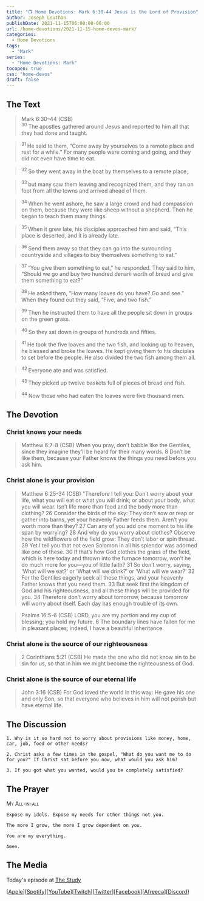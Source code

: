 ```yaml
---
title: "📺 Home Devotions: Mark 6:30-44 Jesus is the Lord of Provision"
author: Joseph Louthan
publishDate: 2021-11-15T06:00:00-06:00
url: /home-devotions/2021-11-15-home-devos-mark/
categories:
  - Home Devotions
tags:
  - "Mark"
series:
  - "Home Devotions: Mark"
tocopen: true
css: "home-devos"
draft: false
---
```

## The Text

>Mark 6:30–44 (CSB)  
><sup> 30 </sup> The apostles gathered around Jesus and reported to him all that they had done and taught. 

><sup> 31 </sup> He said to them, “Come away by yourselves to a remote place and rest for a while.” For many people were coming and going, and they did not even have time to eat. 

><sup> 32 </sup> So they went away in the boat by themselves to a remote place, 

><sup> 33 </sup> but many saw them leaving and recognized them, and they ran on foot from all the towns and arrived ahead of them. 

><sup> 34 </sup> When he went ashore, he saw a large crowd and had compassion on them, because they were like sheep without a shepherd. Then he began to teach them many things. 

><sup> 35 </sup> When it grew late, his disciples approached him and said, “This place is deserted, and it is already late. 

><sup> 36 </sup> Send them away so that they can go into the surrounding countryside and villages to buy themselves something to eat.” 

><sup> 37 </sup> “You give them something to eat,” he responded. They said to him, “Should we go and buy two hundred denarii worth of bread and give them something to eat?” 

><sup> 38 </sup> He asked them, “How many loaves do you have? Go and see.” When they found out they said, “Five, and two fish.” 

><sup> 39 </sup> Then he instructed them to have all the people sit down in groups on the green grass. 

><sup> 40 </sup> So they sat down in groups of hundreds and fifties. 

><sup> 41 </sup> He took the five loaves and the two fish, and looking up to heaven, he blessed and broke the loaves. He kept giving them to his disciples to set before the people. He also divided the two fish among them all. 

><sup> 42 </sup> Everyone ate and was satisfied. 

><sup> 43 </sup> They picked up twelve baskets full of pieces of bread and fish. 

><sup> 44 </sup> Now those who had eaten the loaves were five thousand men.

## The Devotion

### Christ knows your needs

>Matthew 6:7-8 (CSB) When you pray, don’t babble like the Gentiles, since they imagine they’ll be heard for their many words. 8 Don’t be like them, because your Father knows the things you need before you ask him.

### Christ alone is your provision

>Matthew 6:25-34 (CSB) “Therefore I tell you: Don’t worry about your life, what you will eat or what you will drink; or about your body, what you will wear. Isn’t life more than food and the body more than clothing? 26 Consider the birds of the sky: They don’t sow or reap or gather into barns, yet your heavenly Father feeds them. Aren’t you worth more than they? 27 Can any of you add one moment to his life span by worrying? 28 And why do you worry about clothes? Observe how the wildflowers of the field grow: They don’t labor or spin thread. 29 Yet I tell you that not even Solomon in all his splendor was adorned like one of these. 30 If that’s how God clothes the grass of the field, which is here today and thrown into the furnace tomorrow, won’t he do much more for you—you of little faith? 31 So don’t worry, saying, ‘What will we eat?’ or ‘What will we drink?’ or ‘What will we wear?’ 32 For the Gentiles eagerly seek all these things, and your heavenly Father knows that you need them. 33 But seek first the kingdom of God and his righteousness, and all these things will be provided for you. 34 Therefore don’t worry about tomorrow, because tomorrow will worry about itself. Each day has enough trouble of its own.

>Psalms 16:5-6 (CSB) LORD, you are my portion
and my cup of blessing;
you hold my future.
6 The boundary lines have fallen for me
in pleasant places;
indeed, I have a beautiful inheritance.

### Christ alone is the source of our righteousness

>2 Corinthians 5:21 (CSB) He made the one who did not know sin to be sin for us, so that in him we might become the righteousness of God.

### Christ alone is the source of our eternal life

>John 3:16 (CSB) For God loved the world in this way: He gave his one and only Son, so that everyone who believes in him will not perish but have eternal life.

## The Discussion

```text
1. Why is it so hard not to worry about provisions like money, home, car, job, food or other needs?
```

```text
2. Christ asks a few times in the gospel, "What do you want me to do for you?" If Christ sat before you now, what would you ask him?
```

```text
3. If you got what you wanted, would you be completely satisfied? 
```

## The Prayer

<div style='font-variant: small-caps;'>
My All-in-all
</div>

```text
Expose my idols. Expose my needs for other things not you.

The more I grow, the more I grow dependent on you.

You are my everything.

Amen.
```

## The Media

Today's episode at [The Study](http://study.theologic.us/podcast/home-devotions-mark-630-44-jesus-is-the-lord-of-provision)

\[[Apple](https://podcasts.apple.com/us/podcast/the-study/id1557102127)\]\[[Spotify](https://open.spotify.com/show/0Xs5qsNvWePyRqcmtOTPkR)\]\[[YouTube](http://youtube.theologic.us)\]\[[Twitch](http://twitch.theologic.us)\]\[[Twitter](https://twitter.com/theologic_us)\]\[[Facebook](https://www.facebook.com/groups/462231051477464)\]\[[Afreeca](https://bj.afreecatv.com/theologicus)\]\[[Discord](http://discord.theologic.us)\]

